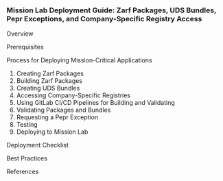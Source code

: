 ### Mission Lab Deployment Guide: Zarf Packages, UDS Bundles, Pepr Exceptions, and Company-Specific Registry Access

Overview

Prerequisites

Process for Deploying Mission-Critical Applications
1. Creating Zarf Packages
2. Building Zarf Packages
3. Creating UDS Bundles
4. Accessing Company-Specific Registries
5. Using GitLab CI/CD Pipelines for Building and Validating
6. Validating Packages and Bundles
7. Requesting a Pepr Exception
8. Testing
9. Deploying to Mission Lab

Deployment Checklist

Best Practices

References
